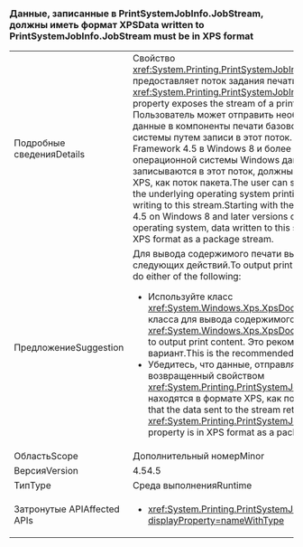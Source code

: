 ### <a name="data-written-to-printsystemjobinfojobstream-must-be-in-xps-format"></a><span data-ttu-id="4036d-101">Данные, записанные в PrintSystemJobInfo.JobStream, должны иметь формат XPS</span><span class="sxs-lookup"><span data-stu-id="4036d-101">Data written to PrintSystemJobInfo.JobStream must be in XPS format</span></span>

|   |   |
|---|---|
|<span data-ttu-id="4036d-102">Подробные сведения</span><span class="sxs-lookup"><span data-stu-id="4036d-102">Details</span></span>|<span data-ttu-id="4036d-103">Свойство <xref:System.Printing.PrintSystemJobInfo.JobStream> предоставляет поток задания печати.</span><span class="sxs-lookup"><span data-stu-id="4036d-103">The <xref:System.Printing.PrintSystemJobInfo.JobStream> property exposes the stream of a print job.</span></span> <span data-ttu-id="4036d-104">Пользователь может отправить необработанные данные в компоненты печати базовой операционной системы путем записи в этот поток. Начиная с .NET Framework 4.5 в Windows 8 и более поздних версиях операционной системы Windows данные, которые записываются в этот поток, должны быть в формате XPS, как поток пакета.</span><span class="sxs-lookup"><span data-stu-id="4036d-104">The user can send raw data to the underlying operating system printing components by writing to this stream.Starting with the .NET Framework 4.5 on Windows 8 and later versions of the Windows operating system, data written to this stream must be in XPS format as a package stream.</span></span>|
|<span data-ttu-id="4036d-105">Предложение</span><span class="sxs-lookup"><span data-stu-id="4036d-105">Suggestion</span></span>|<span data-ttu-id="4036d-106">Для вывода содержимого печати выполните одно из следующих действий.</span><span class="sxs-lookup"><span data-stu-id="4036d-106">To output print content, you can do either of the following:</span></span><ul><li><span data-ttu-id="4036d-107">Используйте класс <xref:System.Windows.Xps.XpsDocumentWriter> класса для вывода содержимого печати.</span><span class="sxs-lookup"><span data-stu-id="4036d-107">Use the <xref:System.Windows.Xps.XpsDocumentWriter> class to output print content.</span></span> <span data-ttu-id="4036d-108">Это рекомендуемый вариант.</span><span class="sxs-lookup"><span data-stu-id="4036d-108">This is the recommended alternative.</span></span></li><li><span data-ttu-id="4036d-109">Убедитесь, что данные, отправляемые в поток, возвращенный свойством <xref:System.Printing.PrintSystemJobInfo.JobStream>, находятся в формате XPS, как поток пакета.</span><span class="sxs-lookup"><span data-stu-id="4036d-109">Ensure that the data sent to the stream returned by the <xref:System.Printing.PrintSystemJobInfo.JobStream> property is in XPS format as a package stream.</span></span></li></ul>|
|<span data-ttu-id="4036d-110">Область</span><span class="sxs-lookup"><span data-stu-id="4036d-110">Scope</span></span>|<span data-ttu-id="4036d-111">Дополнительный номер</span><span class="sxs-lookup"><span data-stu-id="4036d-111">Minor</span></span>|
|<span data-ttu-id="4036d-112">Версия</span><span class="sxs-lookup"><span data-stu-id="4036d-112">Version</span></span>|<span data-ttu-id="4036d-113">4.5</span><span class="sxs-lookup"><span data-stu-id="4036d-113">4.5</span></span>|
|<span data-ttu-id="4036d-114">Тип</span><span class="sxs-lookup"><span data-stu-id="4036d-114">Type</span></span>|<span data-ttu-id="4036d-115">Среда выполнения</span><span class="sxs-lookup"><span data-stu-id="4036d-115">Runtime</span></span>|
|<span data-ttu-id="4036d-116">Затронутые API</span><span class="sxs-lookup"><span data-stu-id="4036d-116">Affected APIs</span></span>|<ul><li><xref:System.Printing.PrintSystemJobInfo.JobStream?displayProperty=nameWithType></li></ul>|

